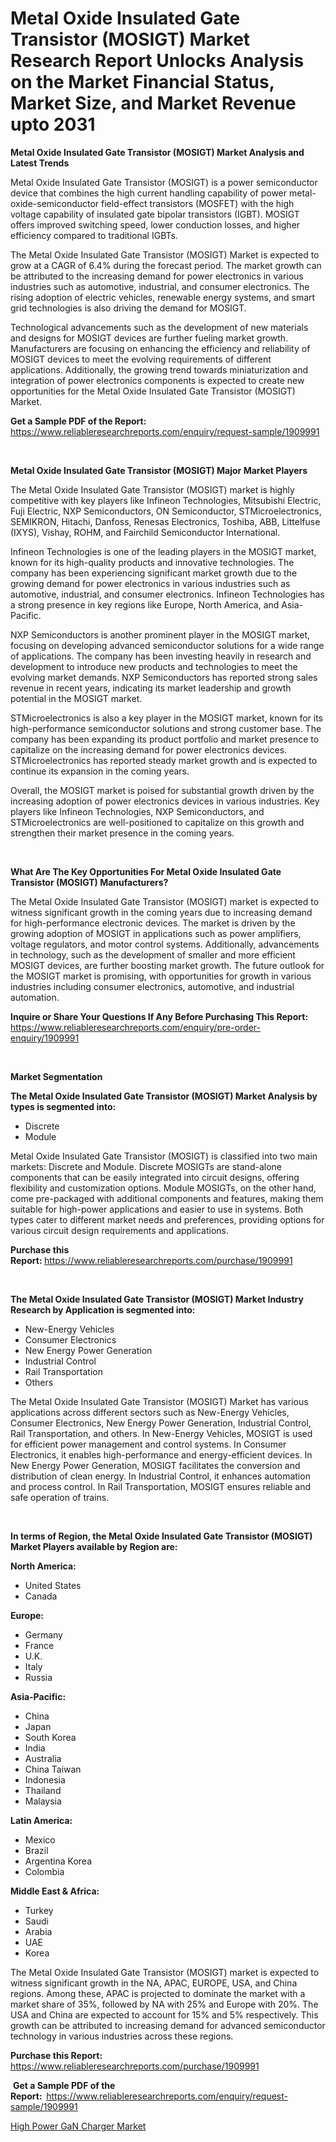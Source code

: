 <p><h1>Metal Oxide Insulated Gate Transistor (MOSIGT) Market Research Report Unlocks Analysis on the Market Financial Status, Market Size, and Market Revenue upto 2031</h1></p><p><strong>Metal Oxide Insulated Gate Transistor (MOSIGT) Market Analysis and Latest Trends</strong></p>
<p><p>Metal Oxide Insulated Gate Transistor (MOSIGT) is a power semiconductor device that combines the high current handling capability of power metal-oxide-semiconductor field-effect transistors (MOSFET) with the high voltage capability of insulated gate bipolar transistors (IGBT). MOSIGT offers improved switching speed, lower conduction losses, and higher efficiency compared to traditional IGBTs.</p><p>The Metal Oxide Insulated Gate Transistor (MOSIGT) Market is expected to grow at a CAGR of 6.4% during the forecast period. The market growth can be attributed to the increasing demand for power electronics in various industries such as automotive, industrial, and consumer electronics. The rising adoption of electric vehicles, renewable energy systems, and smart grid technologies is also driving the demand for MOSIGT.</p><p>Technological advancements such as the development of new materials and designs for MOSIGT devices are further fueling market growth. Manufacturers are focusing on enhancing the efficiency and reliability of MOSIGT devices to meet the evolving requirements of different applications. Additionally, the growing trend towards miniaturization and integration of power electronics components is expected to create new opportunities for the Metal Oxide Insulated Gate Transistor (MOSIGT) Market.</p></p>
<p><strong>Get a Sample PDF of the Report:&nbsp;</strong> <a href="https://www.reliableresearchreports.com/enquiry/request-sample/1909991">https://www.reliableresearchreports.com/enquiry/request-sample/1909991</a></p>
<p>&nbsp;</p>
<p><strong>Metal Oxide Insulated Gate Transistor (MOSIGT) Major Market Players</strong></p>
<p><p>The Metal Oxide Insulated Gate Transistor (MOSIGT) market is highly competitive with key players like Infineon Technologies, Mitsubishi Electric, Fuji Electric, NXP Semiconductors, ON Semiconductor, STMicroelectronics, SEMIKRON, Hitachi, Danfoss, Renesas Electronics, Toshiba, ABB, Littelfuse (IXYS), Vishay, ROHM, and Fairchild Semiconductor International.</p><p>Infineon Technologies is one of the leading players in the MOSIGT market, known for its high-quality products and innovative technologies. The company has been experiencing significant market growth due to the growing demand for power electronics in various industries such as automotive, industrial, and consumer electronics. Infineon Technologies has a strong presence in key regions like Europe, North America, and Asia-Pacific.</p><p>NXP Semiconductors is another prominent player in the MOSIGT market, focusing on developing advanced semiconductor solutions for a wide range of applications. The company has been investing heavily in research and development to introduce new products and technologies to meet the evolving market demands. NXP Semiconductors has reported strong sales revenue in recent years, indicating its market leadership and growth potential in the MOSIGT market.</p><p>STMicroelectronics is also a key player in the MOSIGT market, known for its high-performance semiconductor solutions and strong customer base. The company has been expanding its product portfolio and market presence to capitalize on the increasing demand for power electronics devices. STMicroelectronics has reported steady market growth and is expected to continue its expansion in the coming years.</p><p>Overall, the MOSIGT market is poised for substantial growth driven by the increasing adoption of power electronics devices in various industries. Key players like Infineon Technologies, NXP Semiconductors, and STMicroelectronics are well-positioned to capitalize on this growth and strengthen their market presence in the coming years.</p></p>
<p>&nbsp;</p>
<p><strong>What Are The Key Opportunities For Metal Oxide Insulated Gate Transistor (MOSIGT) Manufacturers?</strong></p>
<p><p>The Metal Oxide Insulated Gate Transistor (MOSIGT) market is expected to witness significant growth in the coming years due to increasing demand for high-performance electronic devices. The market is driven by the growing adoption of MOSIGT in applications such as power amplifiers, voltage regulators, and motor control systems. Additionally, advancements in technology, such as the development of smaller and more efficient MOSIGT devices, are further boosting market growth. The future outlook for the MOSIGT market is promising, with opportunities for growth in various industries including consumer electronics, automotive, and industrial automation.</p></p>
<p><strong>Inquire or Share Your Questions If Any Before Purchasing This Report:</strong> <a href="https://www.reliableresearchreports.com/enquiry/pre-order-enquiry/1909991">https://www.reliableresearchreports.com/enquiry/pre-order-enquiry/1909991</a></p>
<p>&nbsp;</p>
<p><strong>Market Segmentation</strong></p>
<p><strong>The Metal Oxide Insulated Gate Transistor (MOSIGT) Market Analysis by types is segmented into:</strong></p>
<p><ul><li>Discrete</li><li>Module</li></ul></p>
<p><p>Metal Oxide Insulated Gate Transistor (MOSIGT) is classified into two main markets: Discrete and Module. Discrete MOSIGTs are stand-alone components that can be easily integrated into circuit designs, offering flexibility and customization options. Module MOSIGTs, on the other hand, come pre-packaged with additional components and features, making them suitable for high-power applications and easier to use in systems. Both types cater to different market needs and preferences, providing options for various circuit design requirements and applications.</p></p>
<p><strong>Purchase this Report:&nbsp;</strong><a href="https://www.reliableresearchreports.com/purchase/1909991">https://www.reliableresearchreports.com/purchase/1909991</a></p>
<p>&nbsp;</p>
<p><strong>The Metal Oxide Insulated Gate Transistor (MOSIGT) Market Industry Research by Application is segmented into:</strong></p>
<p><ul><li>New-Energy Vehicles</li><li>Consumer Electronics</li><li>New Energy Power Generation</li><li>Industrial Control</li><li>Rail Transportation</li><li>Others</li></ul></p>
<p><p>The Metal Oxide Insulated Gate Transistor (MOSIGT) Market has various applications across different sectors such as New-Energy Vehicles, Consumer Electronics, New Energy Power Generation, Industrial Control, Rail Transportation, and others. In New-Energy Vehicles, MOSIGT is used for efficient power management and control systems. In Consumer Electronics, it enables high-performance and energy-efficient devices. In New Energy Power Generation, MOSIGT facilitates the conversion and distribution of clean energy. In Industrial Control, it enhances automation and process control. In Rail Transportation, MOSIGT ensures reliable and safe operation of trains.</p></p>
<p>&nbsp;</p>
<p><strong>In terms of Region, the Metal Oxide Insulated Gate Transistor (MOSIGT) Market Players available by Region are:</strong></p>
<p>
    <p> <strong> North America: </strong>
        <ul>
            <li>United States</li>
            <li>Canada</li>
        </ul>
        </p> 
    <p> <strong> Europe: </strong>
        <ul>
            <li>Germany</li>
            <li>France</li>
            <li>U.K.</li>
            <li>Italy</li>
            <li>Russia</li>
        </ul>
        </p> 
    <p> <strong> Asia-Pacific: </strong>
        <ul>
            <li>China</li>
            <li>Japan</li>
            <li>South Korea</li>
            <li>India</li>
            <li>Australia</li>
            <li>China Taiwan</li>
            <li>Indonesia</li>
            <li>Thailand</li>
            <li>Malaysia</li>
        </ul>
        </p> 
    <p> <strong> Latin America: </strong>
        <ul>
            <li>Mexico</li>
            <li>Brazil</li>
            <li>Argentina Korea</li>
            <li>Colombia</li>
        </ul>
        </p> 
    <p> <strong> Middle East & Africa: </strong>
        <ul>
            <li>Turkey</li>
            <li>Saudi</li>
            <li>Arabia</li>
            <li>UAE</li>
            <li>Korea</li>
        </ul>
    </p>
    </p>
<p><p>The Metal Oxide Insulated Gate Transistor (MOSIGT) market is expected to witness significant growth in the NA, APAC, EUROPE, USA, and China regions. Among these, APAC is projected to dominate the market with a market share of 35%, followed by NA with 25% and Europe with 20%. The USA and China are expected to account for 15% and 5% respectively. This growth can be attributed to increasing demand for advanced semiconductor technology in various industries across these regions.</p></p>
<p><strong>Purchase this Report: </strong><a href="https://www.reliableresearchreports.com/purchase/1909991">https://www.reliableresearchreports.com/purchase/1909991</a></p>
<p>&nbsp;<strong>Get a Sample PDF of the Report:&nbsp;&nbsp;</strong><a href="https://www.reliableresearchreports.com/enquiry/request-sample/1909991">https://www.reliableresearchreports.com/enquiry/request-sample/1909991</a></p>
<p><strong></strong></p>
<p><p><a href="https://github.com/PeterParrish5/Market-Research-Report-List-4/blob/main/high-power-gan-charger-market.md">High Power GaN Charger Market</a></p></p>